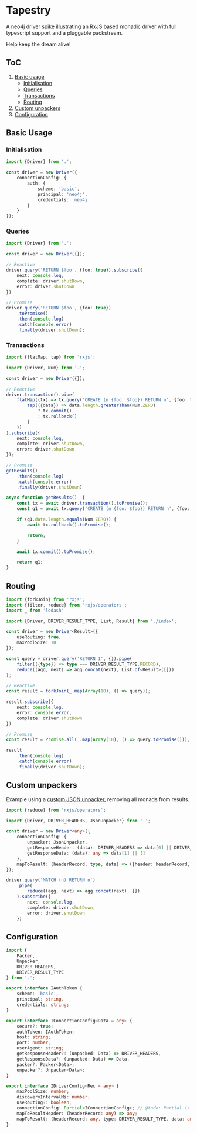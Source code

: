 # Tapestry
A neo4j driver spike illustrating an RxJS based monadic driver with full typescript support and a pluggable packstream.

Help keep the dream alive!

## ToC
1. [Basic usage](#basic-usage)
    - [Initialisation](#initialisation)
    - [Queries](#queries)
    - [Transactions](#transactions)
    - [Routing](#routing)
2. [Custom unpackers](#custom-unpackers)
3. [Configuration](#configuration)


## Basic Usage
### Initialisation
```Typescript
import {Driver} from '.';

const driver = new Driver({
    connectionConfig: {
        auth: {
            scheme: 'basic',
            principal: 'neo4j',
            credentials: 'neo4j'
        }
    }
});
```

### Queries
```Typescript
import {Driver} from '.';

const driver = new Driver({});

// Reactive
driver.query('RETURN $foo', {foo: true}).subscribe({
    next: console.log,
    complete: driver.shutDown,
    error: driver.shutDown
})

// Promise
driver.query('RETURN $foo', {foo: true})
    .toPromise()
    .then(console.log)
    .catch(console.error)
    .finally(driver.shutDown);
```

### Transactions
```Typescript
import {flatMap, tap} from 'rxjs';

import {Driver, Num} from '.';

const driver = new Driver({});

// Reactive
driver.transaction().pipe(
    flatMap((tx) => tx.query('CREATE (n {foo: $foo}) RETURN n', {foo: true}).pipe(
        tap(({data}) => data.length.greaterThan(Num.ZERO)
            ? tx.commit()
            : tx.rollback()
        )
    ))
).subscribe({
    next: console.log,
    complete: driver.shutDown,
    error: driver.shutDown
});

// Promise
getResults()
    .then(console.log)
    .catch(console.error)
    .finally(driver.shutDown)

async function getResults()  {
    const tx = await driver.transaction().toPromise();
    const q1 = await tx.query('CREATE (n {foo: $foo}) RETURN n', {foo: true}).toPromise();

    if (q1.data.length.equals(Num.ZERO)) {
        await tx.rollback().toPromise();

        return;
    }

    await tx.commit().toPromise();

    return q1;
}
```

## Routing
```TypeScript
import {forkJoin} from 'rxjs';
import {filter, reduce} from 'rxjs/operators';
import _ from 'lodash'

import {Driver, DRIVER_RESULT_TYPE, List, Result} from './index';

const driver = new Driver<Result>({
    useRouting: true,
    maxPoolSize: 10
});

const query = driver.query('RETURN 1', {}).pipe(
    filter(({type}) => type === DRIVER_RESULT_TYPE.RECORD),
    reduce((agg, next) => agg.concat(next), List.of<Result>([]))
);

// Reactive
const result = forkJoin(_.map(Array(10), () => query));

result.subscribe({
    next: console.log,
    error: console.error,
    complete: driver.shutDown
})

// Promise
const result = Promise.all(_.map(Array(10), () => query.toPromise()));

result
    .then(console.log)
    .catch(console.error)
    .finally(driver.shutDown);
```

## Custom unpackers
Example using a [custom JSON unpacker](./src/packstream/unpacker/json-unpacker.ts), removing all monads from results.
```Typescript
import {reduce} from 'rxjs/operators';

import {Driver, DRIVER_HEADERS, JsonUnpacker} from '.';

const driver = new Driver<any>({
    connectionConfig: {
        unpacker: JsonUnpacker,
        getResponseHeader: (data): DRIVER_HEADERS => data[0] || DRIVER_HEADERS.FAILURE,
        getResponseData: (data): any => data[1] || []
    },
    mapToResult: (headerRecord, type, data) => ({header: headerRecord, type, data})
});

driver.query('MATCH (n) RETURN n')
    .pipe(
        reduce((agg, next) => agg.concat(next), [])
    ).subscribe({
        next: console.log,
        complete: driver.shutDown,
        error: driver.shutDown
    })
```

## Configuration
```Typescript
import {
    Packer,
    Unpacker,
    DRIVER_HEADERS,
    DRIVER_RESULT_TYPE
} from '.';

export interface IAuthToken {
    scheme: 'basic',
    principal: string,
    credentials: string;
}

export interface IConnectionConfig<Data = any> {
    secure?: true;
    authToken: IAuthToken;
    host: string;
    port: number;
    userAgent: string;
    getResponseHeader?: (unpacked: Data) => DRIVER_HEADERS,
    getResponseData?: (unpacked: Data) => Data,
    packer?: Packer<Data>;
    unpacker?: Unpacker<Data>;
}

export interface IDriverConfig<Rec = any> {
    maxPoolSize: number;
    discoveryIntervalMs: number;
    useRouting?: boolean;
    connectionConfig: Partial<IConnectionConfig>; // @todo: Partial is not correct
    mapToResultHeader: (headerRecord: any) => any;
    mapToResult: (headerRecord: any, type: DRIVER_RESULT_TYPE, data: any) => Rec;
}
```
